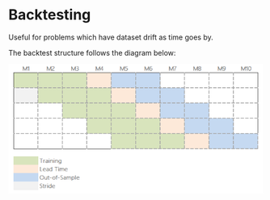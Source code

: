 # Backtesting 

Useful for problems which have dataset drift as time goes by.

The backtest structure follows the diagram below: 

![](backtesting.png?raw=true)
